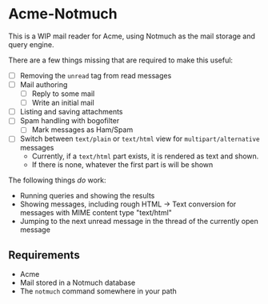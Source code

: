 # Acme-Notmuch

This is a WIP mail reader for Acme, using Notmuch as the mail storage and query engine.

There are a few things missing that are required to make this useful:

* [ ] Removing the `unread` tag from read messages
* [ ] Mail authoring
	* [ ] Reply to some mail
	* [ ] Write an initial mail
* [ ] Listing and saving attachments
* [ ] Spam handling with bogofilter
	* [ ] Mark messages as Ham/Spam
* [ ] Switch between `text/plain` or `text/html` view for `multipart/alternative` messages
	* Currently, if a `text/html` part exists, it is rendered as text and shown.
	* If there is none, whatever the first part is will be shown

The following things _do_ work:

* Running queries and showing the results
* Showing messages, including rough HTML -> Text conversion for messages with MIME content type "text/html"
* Jumping to the next unread message in the thread of the currently open message

## Requirements
* Acme
* Mail stored in a Notmuch database
* The `notmuch` command somewhere in your path